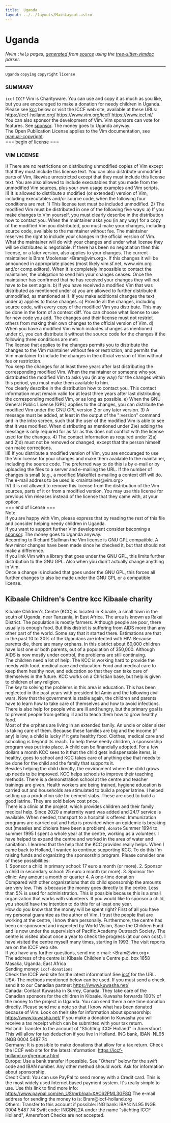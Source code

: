 ```yaml
---
title:  Uganda
layout: ../../layouts/MainLayout.astro
---
```


  <a name="uganda.txt"></a><a name="uganda"></a><h1> Uganda</h1>
  <p>
    <i>
    Nvim <code>:help</code> pages, <a href="https://github.com/neovim/neovim/blob/master/scripts/gen_help_html.lua">generated</a>
    from <a href="https://github.com/neovim/neovim/blob/master/runtime/doc/uganda.txt">source</a>
    using the <a href="https://github.com/neovim/tree-sitter-vimdoc">tree-sitter-vimdoc</a> parser.
    </i>
  </p>
  <hr>
  <div class="old-help-para"> <a name="Uganda"></a><code class="help-tag">Uganda</code> <a name="copying"></a><code class="help-tag">copying</code> <a name="copyright"></a><code class="help-tag">copyright</code> <a name="license"></a><code class="help-tag">license</code>
<a name="_summary"></a><h3 class="help-heading">SUMMARY</h3>								<a name="iccf"></a><code class="help-tag-right">iccf</code> <a name="ICCF"></a><code class="help-tag">ICCF</code>
Vim is Charityware.  You can use and copy it as much as you like, but you are
encouraged to make a donation for needy children in Uganda.  Please see <a href="uganda.html#kcc">kcc</a>
below or visit the ICCF web site, available at these URLs:</div>
<div class="old-help-para">	<a href="https://iccf-holland.org/">https://iccf-holland.org/</a>
	<a href="https://www.vim.org/iccf/">https://www.vim.org/iccf/</a>
	<a href="https://www.iccf.nl/">https://www.iccf.nl/</a></div>
<div class="old-help-para">You can also sponsor the development of Vim.  Vim sponsors can vote for
features.  See <a href="intro.html#sponsor">sponsor</a>.  The money goes to Uganda anyway.</div>
<div class="old-help-para">The Open Publication License applies to the Vim documentation, see
<a href="usr_01.html#manual-copyright">manual-copyright</a>.</div>
<div class="old-help-para">=== begin of license ===</div>
<div class="old-help-para"><a name="_vim-license"></a><h3 class="help-heading">VIM LICENSE</h3></div>
<div class="old-help-para">I)  There are no restrictions on distributing unmodified copies of Vim except
    that they must include this license text.  You can also distribute
    unmodified parts of Vim, likewise unrestricted except that they must
    include this license text.  You are also allowed to include executables
    that you made from the unmodified Vim sources, plus your own usage
    examples and Vim scripts.</div>
<div class="old-help-para">II) It is allowed to distribute a modified (or extended) version of Vim,
    including executables and/or source code, when the following four
    conditions are met:
    1) This license text must be included unmodified.
    2) The modified Vim must be distributed in one of the following five ways:
       a) If you make changes to Vim yourself, you must clearly describe in
	  the distribution how to contact you.  When the maintainer asks you
	  (in any way) for a copy of the modified Vim you distributed, you
	  must make your changes, including source code, available to the
	  maintainer without fee.  The maintainer reserves the right to
	  include your changes in the official version of Vim.  What the
	  maintainer will do with your changes and under what license they
	  will be distributed is negotiable.  If there has been no negotiation
	  then this license, or a later version, also applies to your changes.
	  The current maintainer is Bram Moolenaar &lt;Bram@vim.org&gt;.  If this
	  changes it will be announced in appropriate places (most likely
	  vim.sf.net, www.vim.org and/or comp.editors).  When it is completely
	  impossible to contact the maintainer, the obligation to send him
	  your changes ceases.  Once the maintainer has confirmed that he has
	  received your changes they will not have to be sent again.
       b) If you have received a modified Vim that was distributed as
	  mentioned under a) you are allowed to further distribute it
	  unmodified, as mentioned at I).  If you make additional changes the
	  text under a) applies to those changes.
       c) Provide all the changes, including source code, with every copy of
	  the modified Vim you distribute.  This may be done in the form of a
	  context diff.  You can choose what license to use for new code you
	  add.  The changes and their license must not restrict others from
	  making their own changes to the official version of Vim.
       d) When you have a modified Vim which includes changes as mentioned
	  under c), you can distribute it without the source code for the
	  changes if the following three conditions are met:
<div class="help-li" style=""> The license that applies to the changes permits you to distribute
	    the changes to the Vim maintainer without fee or restriction, and
	    permits the Vim maintainer to include the changes in the official
	    version of Vim without fee or restriction.
</div><div class="help-li" style=""> You keep the changes for at least three years after last
	    distributing the corresponding modified Vim.  When the maintainer
	    or someone who you distributed the modified Vim to asks you (in
	    any way) for the changes within this period, you must make them
	    available to him.
</div><div class="help-li" style=""> You clearly describe in the distribution how to contact you.  This
	    contact information must remain valid for at least three years
	    after last distributing the corresponding modified Vim, or as long
	    as possible.
       e) When the GNU General Public License (GPL) applies to the changes,
	  you can distribute the modified Vim under the GNU GPL version 2 or
	  any later version.
    3) A message must be added, at least in the output of the ":version"
       command and in the intro screen, such that the user of the modified Vim
       is able to see that it was modified.  When distributing as mentioned
       under 2)e) adding the message is only required for as far as this does
       not conflict with the license used for the changes.
    4) The contact information as required under 2)a) and 2)d) must not be
       removed or changed, except that the person himself can make
       corrections.
</div></div>
<div class="old-help-para">III) If you distribute a modified version of Vim, you are encouraged to use
     the Vim license for your changes and make them available to the
     maintainer, including the source code.  The preferred way to do this is
     by e-mail or by uploading the files to a server and e-mailing the URL.
     If the number of changes is small (e.g., a modified Makefile) e-mailing a
     context diff will do.  The e-mail address to be used is
     &lt;maintainer@vim.org&gt;</div>
<div class="old-help-para">IV)  It is not allowed to remove this license from the distribution of the Vim
     sources, parts of it or from a modified version.  You may use this
     license for previous Vim releases instead of the license that they came
     with, at your option.</div>
<div class="old-help-para">=== end of license ===</div>
<div class="old-help-para">Note:</div>
<div class="old-help-para"><div class="help-li" style=""> If you are happy with Vim, please express that by reading the rest of this
  file and consider helping needy children in Uganda.
</div></div>
<div class="old-help-para"><div class="help-li" style=""> If you want to support further Vim development consider becoming a
  <a href="intro.html#sponsor">sponsor</a>.  The money goes to Uganda anyway.
</div></div>
<div class="old-help-para"><div class="help-li" style=""> According to Richard Stallman the Vim license is GNU GPL compatible.
  A few minor changes have been made since he checked it, but that should not
  make a difference.
</div></div>
<div class="old-help-para"><div class="help-li" style=""> If you link Vim with a library that goes under the GNU GPL, this limits
  further distribution to the GNU GPL.  Also when you didn't actually change
  anything in Vim.
</div></div>
<div class="old-help-para"><div class="help-li" style=""> Once a change is included that goes under the GNU GPL, this forces all
  further changes to also be made under the GNU GPL or a compatible license.
</div></div>
<div class="old-help-para"><h2 class="help-heading">Kibaale Children's Centre<span class="help-heading-tags">		<a name="kcc"></a><span class="help-tag">kcc</span> <a name="Kibaale"></a><span class="help-tag">Kibaale</span>  <a name="charity"></a><span class="help-tag">charity</span></span></h2></div>
<div class="old-help-para">Kibaale Children's Centre (KCC) is located in Kibaale, a small town in the
south of Uganda, near Tanzania, in East Africa.  The area is known as Rakai
District.  The population is mostly farmers.  Although people are poor, there
usually is enough food.  But this district is suffering from AIDS more than
any other part of the world.  Some say that it started there.  Estimations are
that in the past 10 to 30% of the Ugandans are infected with HIV.  Because
parents die, there are many orphans.  In this district about 60,000 children
have lost one or both parents, out of a population of 350,000.  Although AIDS
is now mostly under control, the problems are still continuing.</div>
<div class="old-help-para">The children need a lot of help.  The KCC is working hard to provide the needy
with food, medical care and education.  Food and medical care to keep them
healthy now, and education so that they can take care of themselves in the
future.  KCC works on a Christian base, but help is given to children of any
religion.</div>
<div class="old-help-para">The key to solving the problems in this area is education.  This has been
neglected in the past years with president Idi Amin and the following civil
wars.  Now that the government is stable again, the children and parents have
to learn how to take care of themselves and how to avoid infections.  There is
also help for people who are ill and hungry, but the primary goal is to
prevent people from getting ill and to teach them how to grow healthy food.</div>
<div class="old-help-para">Most of the orphans are living in an extended family.  An uncle or older
sister is taking care of them.  Because these families are big and the income
(if any) is low, a child is lucky if it gets healthy food.  Clothes, medical
care and schooling is beyond its reach.  To help these needy children, a
sponsorship program was put into place.  A child can be financially adopted.
For a few dollars a month KCC sees to it that the child gets indispensable
items, is healthy, goes to school and KCC takes care of anything else that
needs to be done for the child and the family that supports it.</div>
<div class="old-help-para">Besides helping the child directly, the environment where the child grows up
needs to be improved.  KCC helps schools to improve their teaching methods.
There is a demonstration school at the centre and teacher trainings are given.
Health workers are being trained, hygiene education is carried out and
households are stimulated to build a proper latrine.  I helped setting up a
production site for cement slabs.  These are used to build a good latrine.
They are sold below cost price.</div>
<div class="old-help-para">There is a clinic at the project, which provides children and their family
medical help.  Since 2020 a maternity ward was added and 24/7 service is
available.  When needed, transport to a hospital is offered.  Immunization
programs are carried out and help is provided when an epidemic is breaking out
(measles and cholera have been a problem).
							<a name="donate"></a><code class="help-tag-right">donate</code>
Summer 1994 to summer 1995 I spent a whole year at the centre, working as a
volunteer.  I have helped to expand the centre and worked in the area of water
and sanitation.  I learned that the help that the KCC provides really helps.
When I came back to Holland, I wanted to continue supporting KCC.  To do this
I'm raising funds and organizing the sponsorship program.  Please consider one
of these possibilities:</div>
<div class="old-help-para">1.  Sponsor a child in primary school: 17 euro a month (or more).
2.  Sponsor a child in secondary school: 25 euro a month (or more).
3.  Sponsor the clinic: Any amount a month or quarter
4.  A one-time donation</div>
<div class="old-help-para">Compared with other organizations that do child sponsorship the amounts are
very low.  This is because the money goes directly to the centre.  Less than
5% is used for administration.  This is possible because this is a small
organization that works with volunteers.  If you would like to sponsor a
child, you should have the intention to do this for at least one year.</div>
<div class="old-help-para">How do you know that the money will be spent right?  First of all you have my
personal guarantee as the author of Vim.  I trust the people that are working
at the centre, I know them personally.  Furthermore, the centre has been
co-sponsored and inspected by World Vision, Save the Children Fund and is now
under the supervision of Pacific Academy Outreach Society.  The centre is
visited about once a year to check the progress (at our own cost).  I have
visited the centre myself many times, starting in 1993.  The visit reports are
on the ICCF web site.</div>
<div class="old-help-para">If you have any further questions, send me e-mail: &lt;Bram@vim.org&gt;.</div>
<div class="old-help-para">The address of the centre is:
			Kibaale Children's Centre
			p.o. box 1658
			Masaka, Uganda, East Africa</div>
<div class="old-help-para">Sending money:						<a name="iccf-donations"></a><code class="help-tag-right">iccf-donations</code></div>
<div class="old-help-para">Check the ICCF web site for the latest information!  See <a href="uganda.html#iccf">iccf</a> for the URL.</div>
<div class="old-help-para">USA:		The methods mentioned below can be used.
		If you must send a check send it to our Canadian partner:
		<a href="https://www.kuwasha.net/">https://www.kuwasha.net/</a></div>
<div class="old-help-para">Canada:		Contact Kuwasha in Surrey, Canada.  They take care of the
		Canadian sponsors for the children in Kibaale.  Kuwasha
		forwards 100% of the money to the project in Uganda.  You can
		send them a one time donation directly.
		Please send me a note so that I know what has been donated
		because of Vim.  Look on their site for information about
		sponsorship: <a href="https://www.kuwasha.net/">https://www.kuwasha.net/</a>
		If you make a donation to Kuwasha you will receive a tax
		receipt which can be submitted with your tax return.</div>
<div class="old-help-para">Holland:	Transfer to the account of "Stichting ICCF Holland" in
		Amersfoort.  This will allow for tax deduction if you live in
		Holland.  ING bank, IBAN: NL95 INGB 0004 5487 74</div>
<div class="old-help-para">Germany:	It is possible to make donations that allow for a tax return.
		Check the ICCF web site for the latest information:
			<a href="https://iccf-holland.org/germany.html">https://iccf-holland.org/germany.html</a></div>
<div class="old-help-para">Europe:		Use a bank transfer if possible.  See "Others" below for the
		swift code and IBAN number.
		Any other method should work.  Ask for information about
		sponsorship.</div>
<div class="old-help-para">Credit Card:	You can use PayPal to send money with a Credit card.  This is
		the most widely used Internet based payment system.  It's
		really simple to use.  Use this link to find more info:
		    <a href="https://www.paypal.com/en_US/mrb/pal=XAC62PML3GF8Q">https://www.paypal.com/en_US/mrb/pal=XAC62PML3GF8Q</a>
		The e-mail address for sending the money to is:
		    Bram@iccf-holland.org</div>
<div class="old-help-para">Others:		Transfer to this account if possible:
		    ING bank: 	IBAN: NL95 INGB 0004 5487 74
				Swift code: INGBNL2A
		    under the name "stichting ICCF Holland", Amersfoort
		Checks are not accepted.</div>

  
  